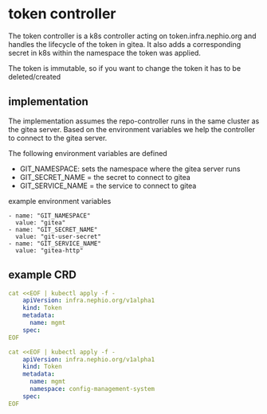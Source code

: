 # token controller

The token controller is a k8s controller acting on token.infra.nephio.org and handles the lifecycle of the token in gitea. It also adds a corresponding secret in k8s within the namespace the token was applied.

The token is immutable, so if you want to change the token it has to be deleted/created

## implementation

The implementation assumes the repo-controller runs in the same cluster as the gitea server. Based on the environment variables we help the controller to connect to the gitea server.

The following environment variables are defined

- GIT_NAMESPACE: sets the namespace where the gitea server runs 
- GIT_SECRET_NAME = the secret to connect to gitea 
- GIT_SERVICE_NAME = the service to connect to gitea

example environment variables

```
- name: "GIT_NAMESPACE"
  value: "gitea"
- name: "GIT_SECRET_NAME"
  value: "git-user-secret"
- name: "GIT_SERVICE_NAME"
  value: "gitea-http"
```

## example CRD

```yaml
cat <<EOF | kubectl apply -f - 
    apiVersion: infra.nephio.org/v1alpha1
    kind: Token
    metadata:
      name: mgmt
    spec:
EOF
```

```yaml
cat <<EOF | kubectl apply -f - 
    apiVersion: infra.nephio.org/v1alpha1
    kind: Token
    metadata:
      name: mgmt
      namespace: config-management-system
    spec:
EOF
```